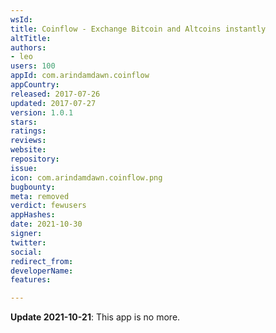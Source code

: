 ```yaml
---
wsId: 
title: Coinflow - Exchange Bitcoin and Altcoins instantly
altTitle: 
authors:
- leo
users: 100
appId: com.arindamdawn.coinflow
appCountry: 
released: 2017-07-26
updated: 2017-07-27
version: 1.0.1
stars: 
ratings: 
reviews: 
website: 
repository: 
issue: 
icon: com.arindamdawn.coinflow.png
bugbounty: 
meta: removed
verdict: fewusers
appHashes: 
date: 2021-10-30
signer: 
twitter: 
social: 
redirect_from: 
developerName: 
features: 

---
```


**Update 2021-10-21**: This app is no more.
